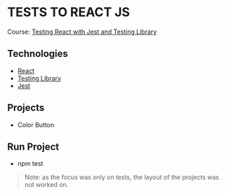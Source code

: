 # TESTS TO REACT JS

Course: [Testing React with Jest and Testing Library](https://www.udemy.com/course/react-testing-library/)

## Technologies
- [React](https://reactjs.org)
- [Testing Library](https://testing-library.com/)
- [Jest](https://jestjs.io/docs/getting-started)

## Projects
* Color Button

## Run Project
* npm test

> Note: as the focus was only on tests, the layout of the projects was not worked on.
